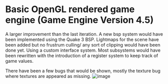 # Basic OpenGL rendered game engine (Game Engine Version 4.5)

A larger improvement than the last iteration. A new bsp system would have been implemented using the Quake 3 BSP. Lightmaps for the scene have been added but no frustrum culling/
any sort of clipping would have been done yet. Using a custom interface system. Most subsystems would have been rewritten with the introduction of a register system to keep track of game values.

There have been a few bugs that would be shown, mostly the texture bug where textures are appeared as missing.
![image](https://github.com/user-attachments/assets/2dffff41-23f2-4324-a64b-eb06437e30fd)
